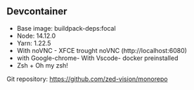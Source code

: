 ## Devcontainer

- Base image: buildpack-deps:focal
- Node: 14.12.0
- Yarn: 1.22.5
- With noVNC - XFCE trought noVNC (http://localhost:6080)
- with Google-chrome- With Vscode- docker preinstalled
- Zsh + Oh my zsh!

Git repository: https://github.com/zed-vision/monorepo
